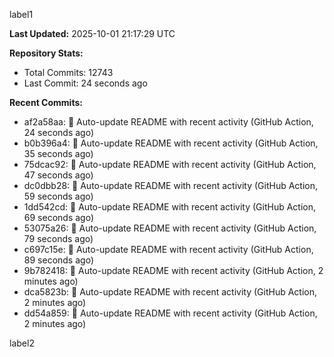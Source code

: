 
label1 
<!-- ACTIVITY_START -->
**Last Updated:** 2025-10-01 21:17:29 UTC

**Repository Stats:**
- Total Commits: 12743
- Last Commit: 24 seconds ago

**Recent Commits:**
- af2a58aa: 🤖 Auto-update README with recent activity (GitHub Action, 24 seconds ago)
- b0b396a4: 🤖 Auto-update README with recent activity (GitHub Action, 35 seconds ago)
- 75dcac92: 🤖 Auto-update README with recent activity (GitHub Action, 47 seconds ago)
- dc0dbb28: 🤖 Auto-update README with recent activity (GitHub Action, 59 seconds ago)
- 1dd542cd: 🤖 Auto-update README with recent activity (GitHub Action, 69 seconds ago)
- 53075a26: 🤖 Auto-update README with recent activity (GitHub Action, 79 seconds ago)
- c697c15e: 🤖 Auto-update README with recent activity (GitHub Action, 89 seconds ago)
- 9b782418: 🤖 Auto-update README with recent activity (GitHub Action, 2 minutes ago)
- dca5823b: 🤖 Auto-update README with recent activity (GitHub Action, 2 minutes ago)
- dd54a859: 🤖 Auto-update README with recent activity (GitHub Action, 2 minutes ago)
<!-- ACTIVITY_END -->

label2
